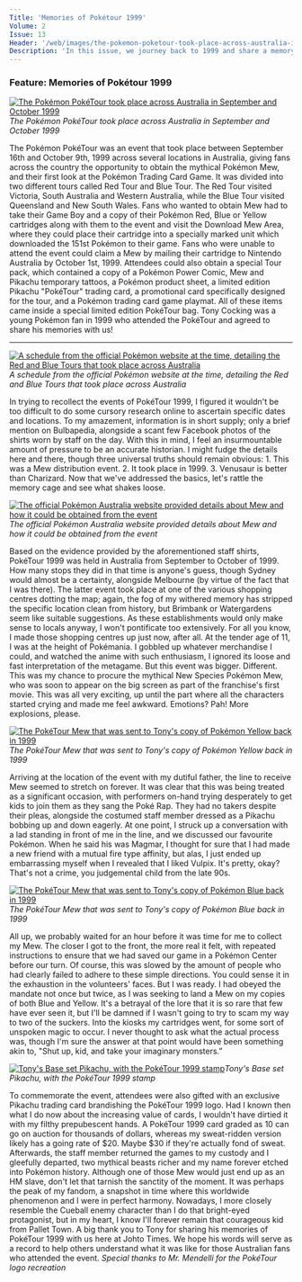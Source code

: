 ```yaml
---
Title: 'Memories of Pokétour 1999'
Volume: 2
Issue: 13
Header: '/web/images/the-pokemon-poketour-took-place-across-australia-in-september-and-october-1999.png'
Description: 'In this issue, we journey back to 1999 and share a memory from the PokéTour 1999 event in Australia. Plus, we have the latest Pokémon news and information!'
---
```

### Feature: Memories of Pokétour 1999

[![The Pokémon PokéTour took place across Australia in September and October 1999](/web/images/the-pokemon-poketour-took-place-across-australia-in-september-and-october-1999.png)](/web/images/the-pokemon-poketour-took-place-across-australia-in-september-and-october-1999.png)*The Pokémon PokéTour took place across Australia in September and October 1999*

The Pokémon PokéTour was an event that took place between September 16th and October 9th, 1999 across several locations in Australia, giving fans across the country the opportunity to obtain the mythical Pokémon Mew, and their first look at the Pokémon Trading Card Game. It was divided into two different tours called Red Tour and Blue Tour. The Red Tour visited Victoria, South Australia and Western Australia, while the Blue Tour visited Queensland and New South Wales.
Fans who wanted to obtain Mew had to take their Game Boy and a copy of their Pokémon Red, Blue or Yellow cartridges along with them to the event and visit the Download Mew Area, where they could place their cartridge into a specially marked unit which downloaded the 151st Pokémon to their game. Fans who were unable to attend the event could claim a Mew by mailing their cartridge to Nintendo Australia by October 1st, 1999.
Attendees could also obtain a special Tour pack, which contained a copy of a Pokémon Power Comic, Mew and Pikachu temporary tattoos, a Pokémon product sheet, a limited edition Pikachu "PokéTour" trading card, a promotional card specifically designed for the tour, and a Pokémon trading card game playmat. All of these items came inside a special limited edition PokéTour bag.
Tony Cocking was a young Pokémon fan in 1999 who attended the PokéTour and agreed to share his memories with us!
* * *

[![A schedule from the official Pokémon website at the time, detailing the Red and Blue Tours that took place across Australia](/web/images/a-schedule-from-the-official-pokemon-website-at-the-time-detailing-the-red-and-blue-tours-that-took-.png)](/web/images/a-schedule-from-the-official-pokemon-website-at-the-time-detailing-the-red-and-blue-tours-that-took-.png)*A schedule from the official Pokémon website at the time, detailing the Red and Blue Tours that took place across Australia*

In trying to recollect the events of PokéTour 1999, I figured it wouldn't be too difficult to do some cursory research online to ascertain specific dates and locations. To my amazement, information is in short supply; only a brief mention on Bulbapedia, alongside a scant few Facebook photos of the shirts worn by staff on the day.
With this in mind, I feel an insurmountable amount of pressure to be an accurate historian. I might fudge the details here and there, though three universal truths should remain obvious: 1. This was a Mew distribution event. 2. It took place in 1999. 3. Venusaur is better than Charizard.
Now that we've addressed the basics, let's rattle the memory cage and see what shakes loose.

[![The official Pokémon Australia website provided details about Mew and how it could be obtained from the event](/web/images/the-official-pokemon-australia-website-provided-details-about-mew-and-how-it-could-be-obtained-from-.png)](/web/images/the-official-pokemon-australia-website-provided-details-about-mew-and-how-it-could-be-obtained-from-.png)*The official Pokémon Australia website provided details about Mew and how it could be obtained from the event*

Based on the evidence provided by the aforementioned staff shirts, PokéTour 1999 was held in Australia from September to October of 1999. How many stops they did in that time is anyone's guess, though Sydney would almost be a certainty, alongside Melbourne (by virtue of the fact that I was there).
The latter event took place at one of the various shopping centres dotting the map; again, the fog of my withered memory has stripped the specific location clean from history, but Brimbank or Watergardens seem like suitable suggestions. As these establishments would only make sense to locals anyway, I won't pontificate too extensively. For all you know, I made those shopping centres up just now, after all.
At the tender age of 11, I was at the height of Pokémania. I gobbled up whatever merchandise I could, and watched the anime with such enthusiasm, I ignored its loose and fast interpretation of the metagame.
But this event was bigger. Different. This was my chance to procure the mythical New Species Pokémon Mew, who was soon to appear on the big screen as part of the franchise's first movie. This was all very exciting, up until the part where all the characters started crying and made me feel awkward. Emotions? Pah! More explosions, please.

[![The PokéTour Mew that was sent to Tony's copy of Pokémon Yellow back in 1999](/web/images/the-poketour-mew-that-was-sent-to-tonys-copy-of-pokemon-yellow-back-in-1999.png)](/web/images/the-poketour-mew-that-was-sent-to-tonys-copy-of-pokemon-yellow-back-in-1999.png)*The PokéTour Mew that was sent to Tony's copy of Pokémon Yellow back in 1999*

Arriving at the location of the event with my dutiful father, the line to receive Mew seemed to stretch on forever. It was clear that this was being treated as a significant occasion, with performers on-hand trying desperately to get kids to join them as they sang the Poké Rap. They had no takers despite their pleas, alongside the costumed staff member dressed as a Pikachu bobbing up and down eagerly.
At one point, I struck up a conversation with a lad standing in front of me in the line, and we discussed our favourite Pokémon. When he said his was Magmar, I thought for sure that I had made a new friend with a mutual fire type affinity, but alas, I just ended up embarrassing myself when I revealed that I liked Vulpix.
It's pretty, okay? That's not a crime, you judgemental child from the late 90s.

[![The PokéTour Mew that was sent to Tony's copy of Pokémon Blue back in 1999](/web/images/the-poketour-mew-that-was-sent-to-tonys-copy-of-pokemon-blue-back-in-1999.jpeg)](/web/images/the-poketour-mew-that-was-sent-to-tonys-copy-of-pokemon-blue-back-in-1999.jpeg)*The PokéTour Mew that was sent to Tony's copy of Pokémon Blue back in 1999*

All up, we probably waited for an hour before it was time for me to collect my Mew. The closer I got to the front, the more real it felt, with repeated instructions to ensure that we had saved our game in a Pokémon Center before our turn. Of course, this was slowed by the amount of people who had clearly failed to adhere to these simple directions. You could sense it in the exhaustion in the volunteers' faces.
But I was ready. I had obeyed the mandate not once but twice, as I was seeking to land a Mew on my copies of both Blue and Yellow. It's a betrayal of the lore that it is so rare that few have ever seen it, but I'll be damned if I wasn't going to try to scam my way to two of the suckers.
Into the kiosks my cartridges went, for some sort of unspoken magic to occur. I never thought to ask what the actual process was, though I'm sure the answer at that point would have been something akin to, "Shut up, kid, and take your imaginary monsters.”

[![Tony's Base set Pikachu, with the PokéTour 1999 stamp](/web/images/tonys-base-set-pikachu-with-the-poketour-1999-stamp.jpeg)](/web/images/tonys-base-set-pikachu-with-the-poketour-1999-stamp.jpeg)*Tony's Base set Pikachu, with the PokéTour 1999 stamp*

To commemorate the event, attendees were also gifted with an exclusive Pikachu trading card brandishing the PokéTour 1999 logo. Had I known then what I do now about the increasing value of cards, I wouldn't have dirtied it with my filthy prepubescent hands. A PokéTour 1999 card graded as 10 can go on auction for thousands of dollars, whereas my sweat-ridden version likely has a going rate of $20. Maybe $30 if they're actually fond of sweat.
Afterwards, the staff member returned the games to my custody and I gleefully departed, two mythical beasts richer and my name forever etched into Pokémon history. Although one of those Mew would just end up as an HM slave, don't let that tarnish the sanctity of the moment.
It was perhaps the peak of my fandom, a snapshot in time where this worldwide phenomenon and I were in perfect harmony. Nowadays, I more closely resemble the Cueball enemy character than I do that bright-eyed protagonist, but in my heart, I know I'll forever remain that courageous kid from Pallet Town.
A big thank you to Tony for sharing his memories of PokéTour 1999 with us here at Johto Times. We hope his words will serve as a record to help others understand what it was like for those Australian fans who attended the event.
_Special thanks to Mr. Mendelli for the PokéTour logo recreation_